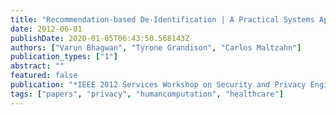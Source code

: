 ```yaml
---
title: "Recommendation-based De-Identification | A Practical Systems Approach towards De-identification of Unstructured Text in Healthcare"
date: 2012-06-01
publishDate: 2020-01-05T06:43:50.568143Z
authors: ["Varun Bhagwan", "Tyrone Grandison", "Carlos Maltzahn"]
publication_types: ["1"]
abstract: ""
featured: false
publication: "*IEEE 2012 Services Workshop on Security and Privacy Engineering (SPE2012)*"
tags: ["papers", "privacy", "humancomputation", "healthcare"]
---
```


